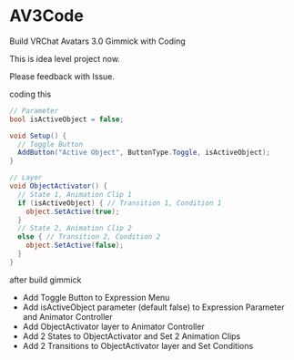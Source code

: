 # AV3Code
Build VRChat Avatars 3.0 Gimmick with Coding

This is idea level project now.

Please feedback with Issue.

coding this
```csharp
// Parameter
bool isActiveObject = false;

void Setup() {
  // Toggle Button
  AddButton("Active Object", ButtonType.Toggle, isActiveObject);
}

// Layer
void ObjectActivator() {
  // State 1, Animation Clip 1
  if (isActiveObject) { // Transition 1, Condition 1
    object.SetActive(true);
  }
  // State 2, Animation Clip 2
  else { // Transition 2, Condition 2
    object.SetActive(false);
  }
}
```

after build gimmick
* Add Toggle Button to Expression Menu
* Add isActiveObject parameter (default false) to Expression Parameter and Animator Controller
* Add ObjectActivator layer to Animator Controller
* Add 2 States to ObjectActivator and Set 2 Animation Clips
* Add 2 Transitions to ObjectActivator layer and Set Conditions
